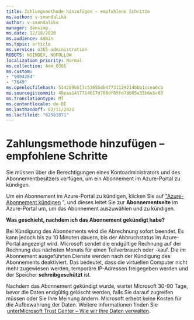 ```yaml
---
title: Zahlungsmethode hinzufügen – empfohlene Schritte
ms.author: v-smandalika
author: v-smandalika
manager: dansimp
ms.date: 12/18/2020
ms.audience: Admin
ms.topic: article
ms.service: o365-administration
ROBOTS: NOINDEX, NOFOLLOW
localization_priority: Normal
ms.collection: Adm_O365
ms.custom:
- "9004284"
- "7649"
ms.openlocfilehash: 514289b517c53655db47731129214bbb1ccea0cb
ms.sourcegitcommit: 49eaa1417714617d768df85fd79b65e35b6e5c83
ms.translationtype: MT
ms.contentlocale: de-DE
ms.lasthandoff: 02/11/2022
ms.locfileid: "62561871"
---
```

# <a name="add-payment-method---recommended-steps"></a>Zahlungsmethode hinzufügen – empfohlene Schritte

Sie müssen über die Berechtigungen eines Kontoadministrators und des Abonnementbesitzers verfügen, um ein Abonnement im Azure-Portal zu kündigen. 

Um ein Abonnement im Azure-Portal zu kündigen, klicken Sie auf ["Azure-Abonnement kündigen](https://ms.portal.azure.com/#blade/Microsoft_Azure_Billing/SubscriptionsBlade) ", und dieses leitet Sie zur **Abonnementseite** im Azure-Portal um, um das Abonnement auszuwählen und zu kündigen. 

**Was geschieht, nachdem ich das Abonnement gekündigt habe?** 

Bei Kündigung des Abonnements wird die Abrechnung sofort beendet. Es kann jedoch bis zu 10 Minuten dauern, bis der Abbruchstatus im Azure-Portal angezeigt wird. Microsoft sendet die endgültige Rechnung auf der Rechnung des nächsten Monats für einen Teilverbrauch oder -kauf. Die im Abonnement ausgeführten Dienste werden nach der Kündigung des Abonnements deaktiviert. Das bedeutet, dass die virtuellen Computer nicht mehr zugewiesen werden, temporäre IP-Adressen freigegeben werden und der Speicher **schreibgeschützt** ist. 

Nachdem das Abonnement gekündigt wurde, wartet Microsoft 30-90 Tage, bevor die Daten endgültig gelöscht werden, falls Sie darauf zugreifen müssen oder Sie Ihre Meinung ändern. Microsoft erhebt keine Kosten für die Aufbewahrung der Daten. Weitere Informationen finden Sie  [unterMicrosoft Trust Center – Wie wir Ihre Daten verwalten](https://www.microsoft.com/trust-center/privacy/data-management#leave).



